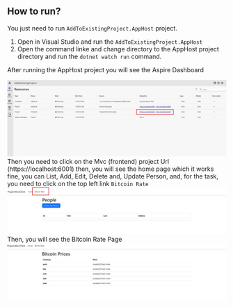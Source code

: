 ## How to run?  
You just need to run `AddToExistingProject.AppHost` project.  
1. Open in Visual Studio and run the `AddToExistingProject.AppHost`
2. Open the command linke and change directory to the AppHost project directory and run the `dotnet watch run` command.  
  
After running the AppHost project you will see the Aspire Dashboard  

![Aspire Dashboard](/Assets/AspireDashboard.jpg)  
Then you need to click on the Mvc (frontend) project Url (https://localhost:6001) then, you will see the home page which it works fine, you can List, Add, Edit, Delete and, Update Person, and, for the task, you need to click on the top left link `Bitcoin Rate`  
![Bitcoin Link](/Assets/CryptoRateLink.jpg)   
Then, you will see the Bitcoin Rate Page  
![Aspire Dashboard](/Assets/RatePageForBTC.jpg)  